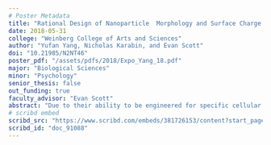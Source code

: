 ```yaml
---
# Poster Metadata
title: "Rational Design of Nanoparticle  Morphology and Surface Charge to Specify Cellular Uptake"
date: 2018-05-31
college: "Weinberg College of Arts and Sciences"
author: "Yufan Yang, Nicholas Karabin, and Evan Scott"
doi: "10.21985/N2NT46"
poster_pdf: "/assets/pdfs/2018/Expo_Yang_18.pdf"
major: "Biological Sciences"
minor: "Psychology"
senior_thesis: false
out_funding: true
faculty_advisor: "Evan Scott"
abstract: "Due to their ability to be engineered for specific cellular targeting, nanoparticles (NPs) have emerged as promising drug delivery vessels for immunotherapeutic and vaccination treatments. However, a major unsolved obstacle for cell-specific nanoparticle delivery is non-specific circulatory clearance by the mononuclear-phagocytic system(MPS). Comprised of various phagocytic cells, the MPS removes NPs from circulation shortly after recognition, preventing NPs from efficiently reaching their target cells and reducing the intended therapeutic effect. Although some MPS cells can serve beneficially during immunotherapy and vaccination as antigen-presenting cells (APCs) capable of priming antigen-specific immune responses, their swift clearance of NPs reduces the viability of nanotherapy in general. The most frequently employed method of enhancing NP targeting is the incorporation of targeting ligands, like antibodies and peptides, but this method has so far demonstrated minimal impact on nonspecific MPS clearance: there is currently a need for an alternative, more precise method of cell-specific NP delivery.  Recently, it has been demonstrated that preferential uptake of NPs, composed of poly (ethylene glycol)-block-poly(propylene sulfide) (PEG-bl-PPS), by specific APC subsets can be achieved solely by modifying the NP physicochemical property of morphology. Additionally, the NP physicochemical property of surface charge has also similarly expressed the ability to alter NP biodistribution. As it has yet to be explored what the effects multiple NP physicochemical modifications in conjunction would have on NP biodistribution, I propose using PEG-bl-PPS to form NPs with various combinations of morphology and surface charge, in order to determine if the modifications can synergize to further enhance cell-specific targeting."
# scribd embed
scribd_src: "https://www.scribd.com/embeds/381726153/content?start_page=1&view_mode=scroll&access_key=key-jikH5JqGvSWkntP4Cn8D&show_recommendations=true"
scribd_id: "doc_91088"
---
```

